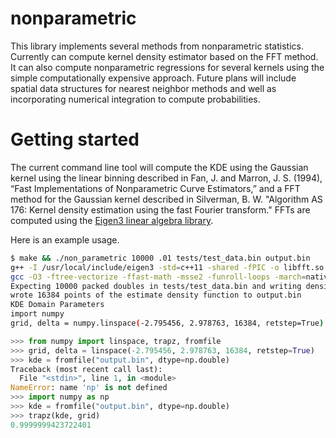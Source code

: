 # nonparametric 

This library implements several methods from nonparametric statistics. Currently can compute kernel density estimator based on the FFT method. It can also compute nonparametric regressions for several kernels using the simple computationally expensive approach. Future plans will include spatial data structures for nearest neighbor methods and well as incorporating numerical integration to compute probabilities. 


# Getting started

The current command line tool will compute the KDE using the Gaussian kernel using the linear binning described in Fan, J. and Marron, J. S. (1994), “Fast Implementations of Nonparametric Curve Estimators,” and a FFT method for the Gaussian kernel described in Silverman, B. W. "Algorithm AS 176: Kernel density estimation using the fast Fourier transform." FFTs are computed using the [Eigen3 linear algebra library](https://eigen.tuxfamily.org). 



Here is an example usage. 

```bash
$ make && ./non_parametric 10000 .01 tests/test_data.bin output.bin
g++ -I /usr/local/include/eigen3 -std=c++11 -shared -fPIC -o libfft.so libfft.cpp
gcc -O3 -ftree-vectorize -ffast-math -msse2 -funroll-loops -march=native -mfpmath=sse -fstrict-aliasing -std=c99 -L. -lfft -lm  -o non_parametric non_parametric.c kernels.c binning.c utilities.c
Expecting 10000 packed doubles in tests/test_data.bin and writing density estimation with bandwidth 0.010000 to output.bin
wrote 16384 points of the estimate density function to output.bin
KDE Domain Parameters
import numpy
grid, delta = numpy.linspace(-2.795456, 2.978763, 16384, retstep=True)
```

```python
>>> from numpy import linspace, trapz, fromfile
>>> grid, delta = linspace(-2.795456, 2.978763, 16384, retstep=True)
>>> kde = fromfile("output.bin", dtype=np.double)
Traceback (most recent call last):
  File "<stdin>", line 1, in <module>
NameError: name 'np' is not defined
>>> import numpy as np
>>> kde = fromfile("output.bin", dtype=np.double)
>>> trapz(kde, grid)
0.9999999423722401
```
